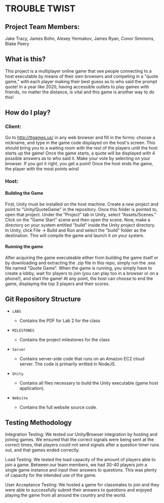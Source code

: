 # TROUBLE TWIST

## Project Team Members:

Jake Tracy,
James Bohn,
Alexey Yermakov,
James Ryan,
Conor Simmons,
Blake Peery

## What is this?

This project is a multiplayer online game that see people connecting to a host executable by means of their own browsers and competing in a "quote game," with each player making their best guess as to who said the prompt quote! In a year like 2020, having accessible outlets to play games with friends, no matter the distance, is vital and this game is another way to do this!

## How do I play?

### Client:

Go to http://ttgames.us/ in any web browser and fill in the forms: choose a nickname, and type in the game code displayed on the host's screen. This should bring you to a waiting room with the rest of the players until the host starts up the game! Once the game starts, a quote will be displayed with 4 possible answers as to who said it. Make your vote by selecting on your browser. If you got it right, you get a point! Once the host ends the game, the player with the most points wins!

### Host:

#### Building the Game

First, Unity must be installed on the host machine. Create a new project and point to "Unity/QuoteGame" in the repository. Once this folder is pointed to, open that project. Under the "Project" tab in Unity, select "Assets/Scenes." Click on the "Game Start" scene and then open the scene. Now, make a directory on your system entitled "build" inside the Unity project directory. In Unity, click File -> Build and Run and select the "build" folder as the destination. This will compile the game and launch it on your system.

#### Running the game

After acquiring the game executeable either from building the game itself or by downloading and extracting the .zip file in this repo, simply run the .exe file named "Quote Game". When the game is running, you simply have to create a lobby, wait for players to join (you can play too in a browser or on a phone!), and start the game! At any point, the host can choose to end the game, displaying the top 3 players and their scores.

## Git Repository Structure

* `LABS`

  * Contains the PDF for Lab 2 for the class

* `MILESTONES`

  * Contains the project milestones for the class

* `Server`

  * Contains server-side code that runs on an Amazon EC2 cloud server. The code is primarily writted in NodeJS.

* `Unity`

  * Contains all files necessary to build the Unity executable (game host application).

* `Website`

  * Contains the full website source code.


## Testing Methodology

Integration Testing: We tested our Unity/Browser integration by hosting and joining games. We ensured that the correct signals were being sent at the correct times, that players could not send signals after a question timer runs out, and that games ended correctly.

Load Testing: We tested the load capacity of the amount of players able to join a game. Between our team members, we had 30-40 players join a single game instance and input their answers to questions. This was plenty of capacity for the intended use of the game.

User Acceptance Testing: We hosted a game for classmates to join and they were able to successfully submit their answers to questions and enjoyed playing the game from all around the country and the world.


